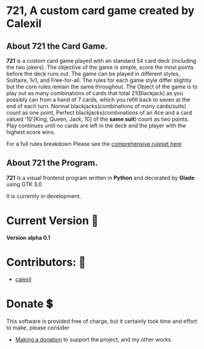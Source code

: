 # 721, A custom card game created by Calexil

## About 721 the Card Game.

**721** is a custom card game played with an standard 54 card deck (including the two jokers).
The objective of the game is simple, score the most points before the deck runs out. The game can be played in different styles, Solitaire, 1v1, and Free-for-all. The rules for each game style differ slightly but the core rules remain the same throughout. The Object of the game is to play out as many combinations of cards that total 21(Blackjack) as you possibly can from a hand of 7 cards, which you refill back to seven at the end of each turn. Normal blackjacks(combinations of many cards/suits) count as one point, Perfect blackjacks(combinations of an Ace and a card valued '10'[King, Queen, Jack, 10] of the **same suit**) count as two points. Play continues until no cards are left in the deck and the player with the highest score wins. 

For a full rules breakdown Please see the [comprehensive ruleset here](https://github.com/calexil/721/blob/main/Rules.md)


## About 721 the Program.

**721** Is a visual frontend program written in **Python** and decorated by **Glade** using GTK 3.0

It is currently in development.

# Current Version 📰

**Version alpha 0.1** 

# Contributors: :busts_in_silhouette:	
* [calexil](https://github.com/calexil)

# Donate :heavy_dollar_sign:
This software is provided free of charge, but it certainly took time and effort to make, please consider
* [Making a donation](https://calexil.com/#donate) to support the project, and my other works.